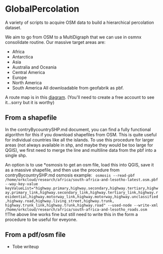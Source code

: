 # GlobalPercolation
A variety of scripts to acquire OSM data to build a hierarchical percolation dataset.

We aim to go from OSM to a MultiDigraph that we can use in osmnx consolidate routine. Our massive target areas are:
* Africa 	
* Antarctica 	
* Asia 	
* Australia and Oceania 
* Central America 	
* Europe 
* North America 	
* South America
All downloadable from geofabrik as pbf.

A route map is in this [diagram](https://lucid.app/lucidchart/05c17c1d-c4d2-42d2-b877-642a685b454f/edit?viewport_loc=-1355%2C40%2C2125%2C1105%2C0_0&invitationId=inv_76e1f82c-d7ff-431c-a19c-4df6ed9cdd9c).
(You'll need to create a free account to see it...sorry but it is worthy)

## From a shapefile
In the contryBycountrySHP.md document, you can find a fully functional algorithm for this if you download shapefiles from OSM. This is quite useful for individual countries like all the islands.
To use this procedure for larger areas (not always available in shp, and maybe they would be too large for QGIS), we first need to merge the line and multiline data from the pbf into a single shp. 

An option is to use *osmosis to get an osm file, load this into QGIS, save it as a massive shapefile, and then use the procedure from contryBycountrySHP.md
osmosis example:
<code>
osmosis --read-pbf /home/orkcloud/research/africa/south-africa-and-lesotho-latest.osm.pbf --way-key-value keyValueList="highway.primary,highway.secondary,highway.tertiary,highway.primary_link,highway.secondary_link,highway.tertiary_link,highway.residential,highway.motorway_link,highway.motorway,highway.unclassified,highway.road,highway.living_street,highway.trunk, highway.trunk_link,highway.trunk,highway.road" --used-node --write-xml /home/orkcloud/research/africa/south-africa-and-lesotho_roads.osm
</code>
!!The above line works fine but still need to write this in the form a procedure to be useful for eveyone.

## From a pdf/osm file
 - Tobe writeup



